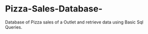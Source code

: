 # Pizza-Sales-Database-
 Database of Pizza sales of a Outlet and retrieve data using Basic Sql Queries.
